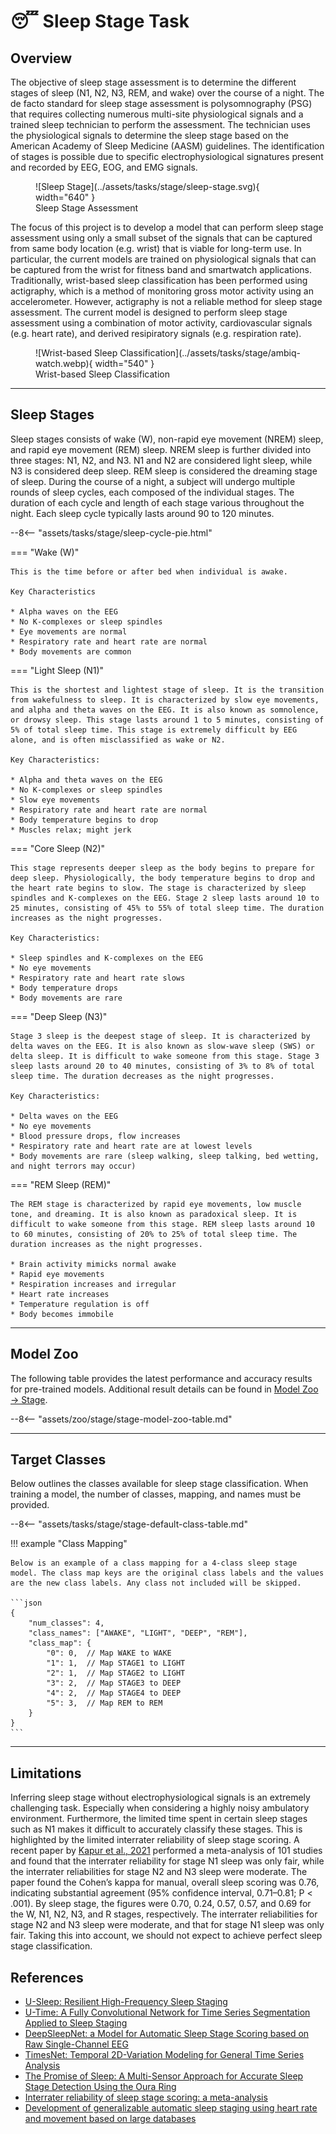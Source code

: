 # :sleeping: Sleep Stage Task

## <span class="sk-h2-span">Overview</span>

The objective of sleep stage assessment is to determine the different stages of sleep (N1, N2, N3, REM, and wake) over the course of a night. The de facto standard for sleep stage assessment is polysomnography (PSG) that requires collecting numerous multi-site physiological signals and a trained sleep technician to perform the assessment. The technician uses the physiological signals to determine the sleep stage based on the American Academy of Sleep Medicine (AASM) guidelines. The identification of stages is possible due to specific electrophysiological signatures present and recorded by EEG, EOG, and EMG signals.

<figure markdown>
  ![Sleep Stage](../assets/tasks/stage/sleep-stage.svg){ width="640" }
  <figcaption>Sleep Stage Assessment</figcaption>
</figure>


The focus of this project is to develop a model that can perform sleep stage assessment using only a small subset of the signals that can be captured from same body location (e.g. wrist) that is viable for long-term use. In particular, the current models are trained on physiological signals that can be captured from the wrist for fitness band and smartwatch applications. Traditionally, wrist-based sleep classification has been performed using actigraphy, which is a method of monitoring gross motor activity using an accelerometer. However, actigraphy is not a reliable method for sleep stage assessment. The current model is designed to perform sleep stage assessment using a combination of motor activity, cardiovascular signals (e.g. heart rate), and derived resipiratory signals (e.g. respiration rate).

<figure markdown>
  ![Wrist-based Sleep Classification](../assets/tasks/stage/ambiq-watch.webp){ width="540" }
  <figcaption>Wrist-based Sleep Classification</figcaption>
</figure>

---

## <span class="sk-h2-span">Sleep Stages</span>

Sleep stages consists of wake (W), non-rapid eye movement (NREM) sleep, and rapid eye movement (REM) sleep. NREM sleep is further divided into three stages: N1, N2, and N3. N1 and N2 are considered light sleep, while N3 is considered deep sleep. REM sleep is considered the dreaming stage of sleep. During the course of a night, a subject will undergo multiple rounds of sleep cycles, each composed of the individual stages. The duration of each cycle and length of each stage various throughout the night. Each sleep cycle typically lasts around 90 to 120 minutes.

--8<-- "assets/tasks/stage/sleep-cycle-pie.html"

=== "Wake (W)"

    This is the time before or after bed when individual is awake.

    Key Characteristics

    * Alpha waves on the EEG
    * No K-complexes or sleep spindles
    * Eye movements are normal
    * Respiratory rate and heart rate are normal
    * Body movements are common

=== "Light Sleep (N1)"

    This is the shortest and lightest stage of sleep. It is the transition from wakefulness to sleep. It is characterized by slow eye movements, and alpha and theta waves on the EEG. It is also known as somnolence, or drowsy sleep. This stage lasts around 1 to 5 minutes, consisting of 5% of total sleep time. This stage is extremely difficult by EEG alone, and is often misclassified as wake or N2.

    Key Characteristics:

    * Alpha and theta waves on the EEG
    * No K-complexes or sleep spindles
    * Slow eye movements
    * Respiratory rate and heart rate are normal
    * Body temperature begins to drop
    * Muscles relax; might jerk

=== "Core Sleep (N2)"

    This stage represents deeper sleep as the body begins to prepare for deep sleep. Physiologically, the body temperature begins to drop and the heart rate begins to slow. The stage is characterized by sleep spindles and K-complexes on the EEG. Stage 2 sleep lasts around 10 to 25 minutes, consisting of 45% to 55% of total sleep time. The duration increases as the night progresses.

    Key Characteristics:

    * Sleep spindles and K-complexes on the EEG
    * No eye movements
    * Respiratory rate and heart rate slows
    * Body temperature drops
    * Body movements are rare

=== "Deep Sleep (N3)"

    Stage 3 sleep is the deepest stage of sleep. It is characterized by delta waves on the EEG. It is also known as slow-wave sleep (SWS) or delta sleep. It is difficult to wake someone from this stage. Stage 3 sleep lasts around 20 to 40 minutes, consisting of 3% to 8% of total sleep time. The duration decreases as the night progresses.

    Key Characteristics:

    * Delta waves on the EEG
    * No eye movements
    * Blood pressure drops, flow increases
    * Respiratory rate and heart rate are at lowest levels
    * Body movements are rare (sleep walking, sleep talking, bed wetting, and night terrors may occur)

=== "REM Sleep (REM)"

    The REM stage is characterized by rapid eye movements, low muscle tone, and dreaming. It is also known as paradoxical sleep. It is difficult to wake someone from this stage. REM sleep lasts around 10 to 60 minutes, consisting of 20% to 25% of total sleep time. The duration increases as the night progresses.

    * Brain activity mimicks normal awake
    * Rapid eye movements
    * Respiration increases and irregular
    * Heart rate increases
    * Temperature regulation is off
    * Body becomes immobile

---

## <span class="sk-h2-span">Model Zoo</span>

The following table provides the latest performance and accuracy results for pre-trained models. Additional result details can be found in [Model Zoo → Stage](../zoo/stage.md).


--8<-- "assets/zoo/stage/stage-model-zoo-table.md"

---

## <span class="sk-h2-span">Target Classes</span>

Below outlines the classes available for sleep stage classification. When training a model, the number of classes, mapping, and names must be provided.

--8<-- "assets/tasks/stage/stage-default-class-table.md"

!!! example "Class Mapping"

    Below is an example of a class mapping for a 4-class sleep stage model. The class map keys are the original class labels and the values are the new class labels. Any class not included will be skipped.

    ```json
    {
        "num_classes": 4,
        "class_names": ["AWAKE", "LIGHT", "DEEP", "REM"],
        "class_map": {
            "0": 0,  // Map WAKE to WAKE
            "1": 1,  // Map STAGE1 to LIGHT
            "2": 1,  // Map STAGE2 to LIGHT
            "3": 2,  // Map STAGE3 to DEEP
            "4": 2,  // Map STAGE4 to DEEP
            "5": 3,  // Map REM to REM
        }
    }
    ```

---

## <span class="sk-h2-span">Limitations</span>

Inferring sleep stage without electrophysiological signals is an extremely challenging task. Especially when considering a highly noisy ambulatory environment. Furthermore, the limited time spent in certain sleep stages such as N1 makes it difficult to accurately classify these stages. This is highlighted by the limited interrater reliability of sleep stage scoring. A recent paper by [Kapur et al., 2021](https://doi.org/10.5664/jcsm.9538) performed a meta-analysis of 101 studies and found that the interrater reliability for stage N1 sleep was only fair, while the interrater reliabilities for stage N2 and N3 sleep were moderate. The paper found the Cohen’s kappa for manual, overall sleep scoring was 0.76, indicating substantial agreement (95% confidence interval, 0.71–0.81; P < .001). By sleep stage, the figures were 0.70, 0.24, 0.57, 0.57, and 0.69 for the W, N1, N2, N3, and R stages, respectively. The interrater reliabilities for stage N2 and N3 sleep were moderate, and that for stage N1 sleep was only fair. Taking this into account, we should not expect to achieve perfect sleep stage classification.


## <span class="sk-h2-span">References</span>

* [U-Sleep: Resilient High-Frequency Sleep Staging](https://doi.org/10.1038/s41746-021-00440-5)
* [U-Time: A Fully Convolutional Network for Time Series Segmentation Applied to Sleep Staging](https://doi.org/10.48550/arXiv.1910.11162)
* [DeepSleepNet: a Model for Automatic Sleep Stage Scoring based on Raw Single-Channel EEG](https://doi.org/10.48550/arXiv.1703.04046)
* [TimesNet: Temporal 2D-Variation Modeling for General Time Series Analysis](https://doi.org/10.48550/arXiv.2210.02186)
* [The Promise of Sleep: A Multi-Sensor Approach for Accurate Sleep Stage Detection Using the Oura Ring](https://doi.org/10.3390/s21134302)
* [Interrater reliability of sleep stage scoring: a meta-analysis](https://doi.org/10.5664/jcsm.9538)
* [Development of generalizable automatic sleep staging using heart rate and movement based on large databases](https://doi.org/10.1007/s13534-023-00288-6)
